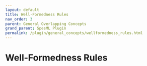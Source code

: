 ```yaml
---
layout: default
title: Well-Formedness Rules
nav_order: 3
parent: General Overlapping Concepts
grand_parent: SpesML Plugin
permalink: /plugin/general_concepts/wellformedness_rules.html
---
```

# Well-Formedness Rules
